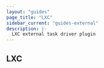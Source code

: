 ```yaml
---
layout: "guides"
page_title: "LXC"
sidebar_current: "guides-external"
description: |-
  LXC external task driver plugin
---
```


## LXC
